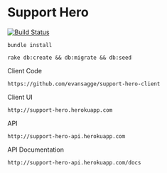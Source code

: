 Support Hero
============

[![Build Status](https://semaphoreapp.com/api/v1/projects/5f5825ad-d910-4379-a3cf-c4809e0b10cf/273378/badge.png)](https://semaphoreapp.com/evansagge/support-hero-api)

`bundle install`

`rake db:create && db:migrate && db:seed`

Client Code

  `https://github.com/evansagge/support-hero-client`

Client UI

  `http://support-hero.herokuapp.com`

API

  `http://support-hero-api.herokuapp.com`

API Documentation

  `http://support-hero-api.herokuapp.com/docs`
